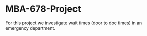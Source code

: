 # MBA-678-Project
For this project we investigate wait times (door to doc times) in an emergency department.
